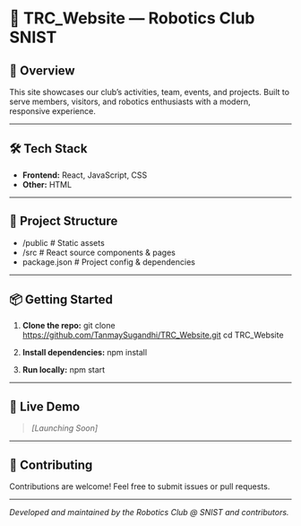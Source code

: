 # 🤖 TRC_Website — Robotics Club SNIST

## 🚀 Overview

This site showcases our club’s activities, team, events, and projects. Built to serve members, visitors, and robotics enthusiasts with a modern, responsive experience.

---

## 🛠️ Tech Stack

- **Frontend:** React, JavaScript, CSS
- **Other:** HTML

---

## 📂 Project Structure

- /public # Static assets
- /src # React source components & pages
- package.json # Project config & dependencies

---

## 📦 Getting Started

1. **Clone the repo:**
git clone https://github.com/TanmaySugandhi/TRC_Website.git
cd TRC_Website

2. **Install dependencies:**
npm install


3. **Run locally:**
npm start

---

## 🔗 Live Demo

> _[Launching Soon]_

---

## 🙌 Contributing

Contributions are welcome! Feel free to submit issues or pull requests.

---

_Developed and maintained by the Robotics Club @ SNIST and contributors._
